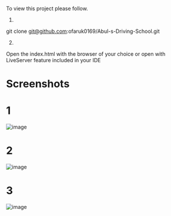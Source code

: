 To view this project please follow. 

1.

git clone git@github.com:ofaruk0169/Abul-s-Driving-School.git

2. 

Open the index.html with the browser of your choice or open with LiveServer feature included in your IDE

# Screenshots 

# 1
![image](https://user-images.githubusercontent.com/47423327/93196941-f182ba00-f742-11ea-9c94-458e9fe83ec6.png)

# 2
![image](https://user-images.githubusercontent.com/47423327/93197099-25f67600-f743-11ea-8a9c-37cd1412cf31.png)

# 3
![image](https://user-images.githubusercontent.com/47423327/93197037-14ad6980-f743-11ea-9ba1-9c7ea831fbf5.png)
